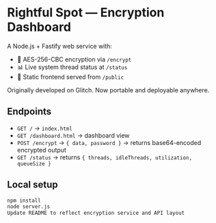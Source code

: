 # Rightful Spot — Encryption Dashboard

A Node.js + Fastify web service with:

- 🔐 AES-256-CBC encryption via `/encrypt`
- 📊 Live system thread status at `/status`
- 📄 Static frontend served from `/public`

Originally developed on Glitch. Now portable and deployable anywhere.

## Endpoints

- `GET /` → `index.html`
- `GET /dashboard.html` → dashboard view
- `POST /encrypt` → `{ data, password }` → returns base64-encoded encrypted output
- `GET /status` → returns `{ threads, idleThreads, utilization, queueSize }`

## Local setup

```bash
npm install
node server.js
Update README to reflect encryption service and API layout

